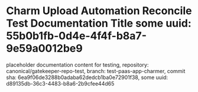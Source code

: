 # Charm Upload Automation Reconcile Test Documentation Title some uuid: 55b0b1fb-0d4e-4f4f-b8a7-9e59a0012be9
 placeholder documentation content for testing,  repository: canonical/gatekeeper-repo-test,  branch: test-paas-app-charmer,  commit sha: 6ea9f06de3288b0adaba62dedcb1ba0e72901f38,  some uuid: d89135db-36c3-4483-b8a6-2b9cfee44d65